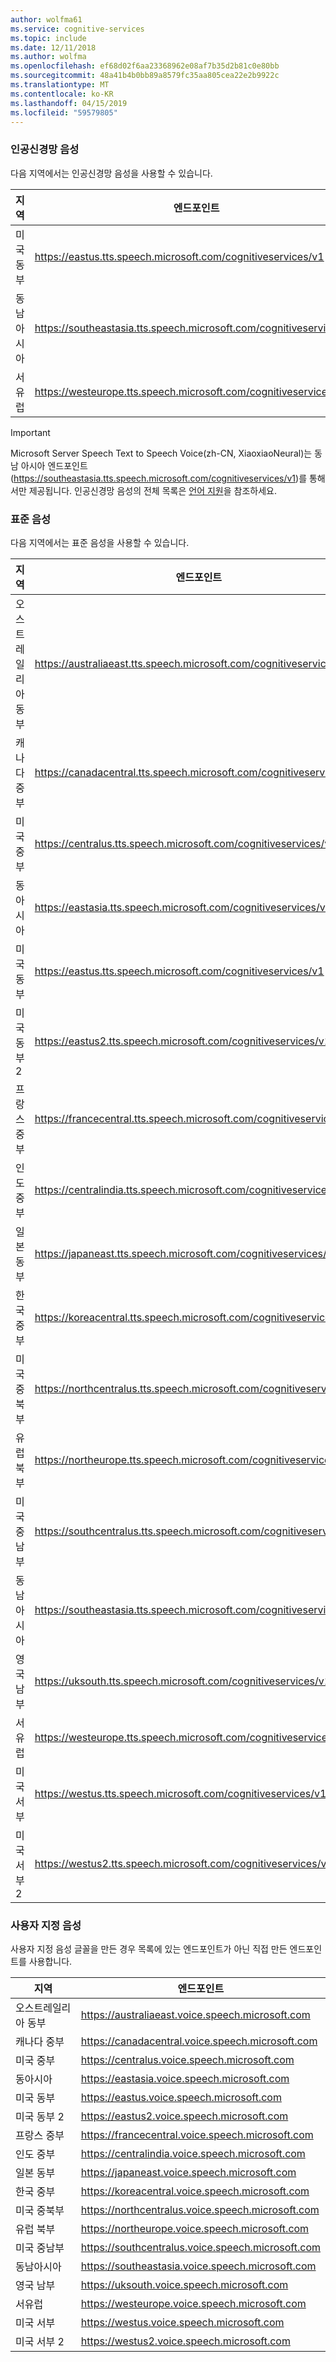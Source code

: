 ```yaml
---
author: wolfma61
ms.service: cognitive-services
ms.topic: include
ms.date: 12/11/2018
ms.author: wolfma
ms.openlocfilehash: ef68d02f6aa23368962e08af7b35d2b81c0e80bb
ms.sourcegitcommit: 48a41b4b0bb89a8579fc35aa805cea22e2b9922c
ms.translationtype: MT
ms.contentlocale: ko-KR
ms.lasthandoff: 04/15/2019
ms.locfileid: "59579805"
---
```

### <a name="neural-voices"></a>인공신경망 음성

다음 지역에서는 인공신경망 음성을 사용할 수 있습니다.

| 지역 | 엔드포인트 |
|--------|----------|
| 미국 동부 | https://eastus.tts.speech.microsoft.com/cognitiveservices/v1 |
| 동남아시아 | https://southeastasia.tts.speech.microsoft.com/cognitiveservices/v1 |
| 서유럽 | https://westeurope.tts.speech.microsoft.com/cognitiveservices/v1 |

> [!IMPORTANT]
> Microsoft Server Speech Text to Speech Voice(zh-CN, XiaoxiaoNeural)는 동남 아시아 엔드포인트(https://southeastasia.tts.speech.microsoft.com/cognitiveservices/v1)를 통해서만 제공됩니다. 인공신경망 음성의 전체 목록은 [언어 지원](../articles/cognitive-services/speech-service/language-support.md)을 참조하세요.

### <a name="standard-voices"></a>표준 음성

다음 지역에서는 표준 음성을 사용할 수 있습니다.

| 지역 | 엔드포인트 |
|--------|----------|
| 오스트레일리아 동부 | https://australiaeast.tts.speech.microsoft.com/cognitiveservices/v1 |
| 캐나다 중부 | https://canadacentral.tts.speech.microsoft.com/cognitiveservices/v1 |
| 미국 중부 | https://centralus.tts.speech.microsoft.com/cognitiveservices/v1 |
| 동아시아 | https://eastasia.tts.speech.microsoft.com/cognitiveservices/v1 |
| 미국 동부 | https://eastus.tts.speech.microsoft.com/cognitiveservices/v1 |
| 미국 동부 2 | https://eastus2.tts.speech.microsoft.com/cognitiveservices/v1 |
| 프랑스 중부 | https://francecentral.tts.speech.microsoft.com/cognitiveservices/v1 |
| 인도 중부 | https://centralindia.tts.speech.microsoft.com/cognitiveservices/v1 |
| 일본 동부 | https://japaneast.tts.speech.microsoft.com/cognitiveservices/v1 |
| 한국 중부 | https://koreacentral.tts.speech.microsoft.com/cognitiveservices/v1 |
| 미국 중북부 | https://northcentralus.tts.speech.microsoft.com/cognitiveservices/v1 |
| 유럽 북부 | https://northeurope.tts.speech.microsoft.com/cognitiveservices/v1 |
| 미국 중남부 | https://southcentralus.tts.speech.microsoft.com/cognitiveservices/v1 |
| 동남아시아 | https://southeastasia.tts.speech.microsoft.com/cognitiveservices/v1 |
| 영국 남부 | https://uksouth.tts.speech.microsoft.com/cognitiveservices/v1 |
| 서유럽 | https://westeurope.tts.speech.microsoft.com/cognitiveservices/v1 |
| 미국 서부 | https://westus.tts.speech.microsoft.com/cognitiveservices/v1 |
| 미국 서부 2 | https://westus2.tts.speech.microsoft.com/cognitiveservices/v1 |

### <a name="custom-voices"></a>사용자 지정 음성

사용자 지정 음성 글꼴을 만든 경우 목록에 있는 엔드포인트가 아닌 직접 만든 엔드포인트를 사용합니다.

| 지역 | 엔드포인트 |
|--------|----------|
| 오스트레일리아 동부 | https://australiaeast.voice.speech.microsoft.com |
| 캐나다 중부 | https://canadacentral.voice.speech.microsoft.com |
| 미국 중부 | https://centralus.voice.speech.microsoft.com |
| 동아시아 | https://eastasia.voice.speech.microsoft.com |
| 미국 동부 | https://eastus.voice.speech.microsoft.com |
| 미국 동부 2 | https://eastus2.voice.speech.microsoft.com |
| 프랑스 중부 | https://francecentral.voice.speech.microsoft.com |
| 인도 중부 | https://centralindia.voice.speech.microsoft.com |
| 일본 동부 | https://japaneast.voice.speech.microsoft.com |
| 한국 중부 | https://koreacentral.voice.speech.microsoft.com |
| 미국 중북부 | https://northcentralus.voice.speech.microsoft.com |
| 유럽 북부 | https://northeurope.voice.speech.microsoft.com |
| 미국 중남부 | https://southcentralus.voice.speech.microsoft.com |
| 동남아시아 | https://southeastasia.voice.speech.microsoft.com |
| 영국 남부 | https://uksouth.voice.speech.microsoft.com |
| 서유럽 | https://westeurope.voice.speech.microsoft.com |
| 미국 서부 | https://westus.voice.speech.microsoft.com |
| 미국 서부 2 | https://westus2.voice.speech.microsoft.com |
